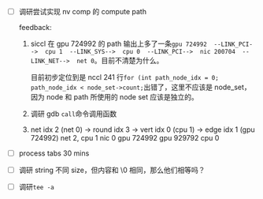 * [ ] 调研尝试实现 nv comp 的 compute path

    feedback:

    1. siccl 在 gpu 724992 的 path 输出上多了一条`gpu 724992  --LINK_PCI-->  cpu 1  --LINK_SYS-->  cpu 0  --LINK_PCI-->  nic 200704  --LINK_NET-->  net 0`。目前不清楚为什么。

        目前初步定位到是 nccl 241 行`for (int path_node_idx = 0; path_node_idx < node_set->count;`出错了，这里不应该是 node_set，因为 node 和 path 所使用的 node set 应该是独立的。

    1. 调研 gdb `call`命令调用函数

    1. net idx 2 (net 0) -> round idx 3 -> vert idx 0 (cpu 1) -> edge idx 1 (gpu 724992)
                         net 2, cpu 1                   nic 0
                                                        gpu 724992
                                                        gpu 929792
                                                        cpu 0

* [ ] process tabs  30 mins

* [ ] 调研 string 不同 size，但内容和 \0 相同，那么他们相等吗？

* [ ] 调研`tee -a`